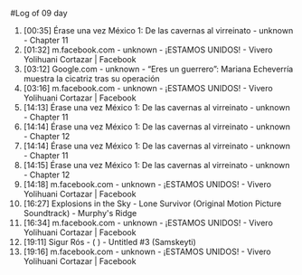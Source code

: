 #Log of 09 day

1. [00:35] Érase una vez México 1: De las cavernas al virreinato - unknown - Chapter 11
1. [01:32] m.facebook.com - unknown - ¡ESTAMOS UNIDOS! - Vivero Yolihuani Cortazar | Facebook
1. [03:12] Google.com - unknown - “Eres un guerrero”: Mariana Echeverría muestra la cicatriz tras su operación
1. [03:16] m.facebook.com - unknown - ¡ESTAMOS UNIDOS! - Vivero Yolihuani Cortazar | Facebook
1. [14:13] Érase una vez México 1: De las cavernas al virreinato - unknown - Chapter 11
1. [14:14] Érase una vez México 1: De las cavernas al virreinato - unknown - Chapter 12
1. [14:14] Érase una vez México 1: De las cavernas al virreinato - unknown - Chapter 11
1. [14:15] Érase una vez México 1: De las cavernas al virreinato - unknown - Chapter 12
1. [14:18] m.facebook.com - unknown - ¡ESTAMOS UNIDOS! - Vivero Yolihuani Cortazar | Facebook
1. [16:27] Explosions in the Sky - Lone Survivor (Original Motion Picture Soundtrack) - Murphy's Ridge
1. [16:34] m.facebook.com - unknown - ¡ESTAMOS UNIDOS! - Vivero Yolihuani Cortazar | Facebook
1. [19:11] Sigur Rós - ( ) - Untitled #3 (Samskeyti)
1. [19:16] m.facebook.com - unknown - ¡ESTAMOS UNIDOS! - Vivero Yolihuani Cortazar | Facebook
